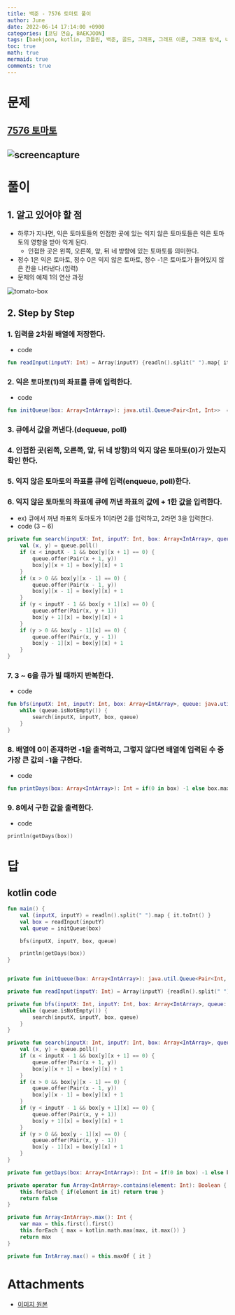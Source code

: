 ```yaml
---
title: 백준 - 7576 토마토 풀이
author: June
date: 2022-06-14 17:14:00 +0900
categories: [코딩 연습, BAEKJOON]
tags: [baekjoon, kotlin, 코틀린, 백준, 골드, 그래프, 그래프 이론, 그래프 탐색, 너비 우선 탐색, bfs, 풀이]
toc: true
math: true
mermaid: true
comments: true
---
```

# 문제
## [7576 토마토](https://www.acmicpc.net/problem/7576)
## ![screencapture](/posts/coding-practice/baekjoon/screencapture-acmicpc-net-problem-7576.png)

# 풀이
## 1. 알고 있어야 할 점
- 하루가 지나면, 익은 토마토들의 인접한 곳에 있는 익지 않은 토마토들은 익은 토마토의 영향을 받아 익게 된다.
  - 인접한 곳은 왼쪽, 오른쪽, 앞, 뒤 네 방향에 있는 토마토를 의미한다.
- 정수 1은 익은 토마토, 정수 0은 익지 않은 토마토, 정수 -1은 토마토가 들어있지 않은 칸을 나타낸다.(입력)
- 문제의 예제 1의 연산 과정

![tomato-box](/posts/coding-practice/baekjoon/baekjoon-7576-tomato-box.png)

## 2. Step by Step
### 1. 입력을 2차원 배열에 저장한다.
- code
```kotlin
fun readInput(inputY: Int) = Array(inputY) {readln().split(" ").map{ it.toInt() }.toIntArray() }
```

### 2. 익은 토마토(1)의 좌표를 큐에 입력한다.
- code
```kotlin
fun initQueue(box: Array<IntArray>): java.util.Queue<Pair<Int, Int>>  = java.util.LinkedList<Pair<Int, Int>>().apply {box.forEachIndexed { y, row -> row.forEachIndexed { x, column -> if (column == 1) this.offer(Pair(x, y)) } } }
```

### 3. 큐에서 값을 꺼낸다.(dequeue, poll)

### 4. 인접한 곳(왼쪽, 오른쪽, 앞, 뒤 네 방향)의 익지 않은 토마토(0)가 있는지 확인 한다.

### 5. 익지 않은 토마토의 좌표를 큐에 입력(enqueue, poll)한다.

### 6. 익지 않은 토마토의 좌표에 큐에 꺼낸 좌표의 값에 + 1한 값을 입력한다.
- ex) 큐에서 꺼낸 좌표의 토마토가 1이라면 2를 입력하고, 2라면 3을 입력한다.
- code (3 ~ 6)
```kotlin
private fun search(inputX: Int, inputY: Int, box: Array<IntArray>, queue: java.util.Queue<Pair<Int, Int>>) {
    val (x, y) = queue.poll()
    if (x < inputX - 1 && box[y][x + 1] == 0) {
        queue.offer(Pair(x + 1, y))
        box[y][x + 1] = box[y][x] + 1
    }
    if (x > 0 && box[y][x - 1] == 0) {
        queue.offer(Pair(x - 1, y))
        box[y][x - 1] = box[y][x] + 1
    }
    if (y < inputY - 1 && box[y + 1][x] == 0) {
        queue.offer(Pair(x, y + 1))
        box[y + 1][x] = box[y][x] + 1
    }
    if (y > 0 && box[y - 1][x] == 0) {
        queue.offer(Pair(x, y - 1))
        box[y - 1][x] = box[y][x] + 1
    }
}
```

### 7. 3 ~ 6을 큐가 빌 때까지 반복한다.
- code
```kotlin
fun bfs(inputX: Int, inputY: Int, box: Array<IntArray>, queue: java.util.Queue<Pair<Int, Int>>) {
    while (queue.isNotEmpty()) {
        search(inputX, inputY, box, queue)
    }
}
```

### 8. 배열에 0이 존재하면 -1을 출력하고, 그렇지 않다면 배열에 입력된 수 중 가장 큰 값의 -1을 구한다.
- code
```kotlin
fun printDays(box: Array<IntArray>): Int = if(0 in box) -1 else box.max() - 1
```

### 9. 8에서 구한 값을 출력한다.
- code
```kotlin
println(getDays(box))
```

# 답
## kotlin code
```kotlin
fun main() {
    val (inputX, inputY) = readln().split(" ").map { it.toInt() }
    val box = readInput(inputY)
    val queue = initQueue(box)

    bfs(inputX, inputY, box, queue)

    println(getDays(box))
}


private fun initQueue(box: Array<IntArray>): java.util.Queue<Pair<Int, Int>>  = java.util.LinkedList<Pair<Int, Int>>().apply {box.forEachIndexed { y, row -> row.forEachIndexed { x, column -> if (column == 1) this.offer(Pair(x, y)) } } }

private fun readInput(inputY: Int) = Array(inputY) {readln().split(" ").map{ it.toInt() }.toIntArray() }

private fun bfs(inputX: Int, inputY: Int, box: Array<IntArray>, queue: java.util.Queue<Pair<Int, Int>>) {
    while (queue.isNotEmpty()) {
        search(inputX, inputY, box, queue)
    }
}

private fun search(inputX: Int, inputY: Int, box: Array<IntArray>, queue: java.util.Queue<Pair<Int, Int>>) {
    val (x, y) = queue.poll()
    if (x < inputX - 1 && box[y][x + 1] == 0) {
        queue.offer(Pair(x + 1, y))
        box[y][x + 1] = box[y][x] + 1
    }
    if (x > 0 && box[y][x - 1] == 0) {
        queue.offer(Pair(x - 1, y))
        box[y][x - 1] = box[y][x] + 1
    }
    if (y < inputY - 1 && box[y + 1][x] == 0) {
        queue.offer(Pair(x, y + 1))
        box[y + 1][x] = box[y][x] + 1
    }
    if (y > 0 && box[y - 1][x] == 0) {
        queue.offer(Pair(x, y - 1))
        box[y - 1][x] = box[y][x] + 1
    }
}

private fun getDays(box: Array<IntArray>): Int = if(0 in box) -1 else box.max() - 1

private operator fun Array<IntArray>.contains(element: Int): Boolean {
    this.forEach { if(element in it) return true }
    return false
}

private fun Array<IntArray>.max(): Int {
    var max = this.first().first()
    this.forEach { max = kotlin.math.max(max, it.max()) }
    return max
}

private fun IntArray.max() = this.maxOf { it }
```

# Attachments
- [이미지 원본](https://1drv.ms/x/s!AvoR1zNfvX11kbB8uJJDhyr24X-FPA?e=Xu4Pbo)